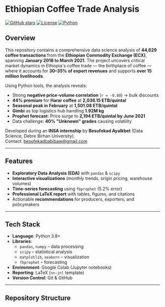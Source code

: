 # Ethiopian Coffee Trade Analysis

[![GitHub stars](https://img.shields.io/github/stars/bawcode/ethiopian-coffee-trade-analysis)](https://github.com/bawcode/ethiopian-coffee-trade-analysis/stargazers)
[![License](https://img.shields.io/github/license/bawcode/ethiopian-coffee-trade-analysis)](https://github.com/bawcode/ethiopian-coffee-trade-analysis/blob/main/LICENSE)
[![Python](https://img.shields.io/badge/Python-3.8%2B-blue)](https://www.python.org/)

## Overview
This repository contains a comprehensive data science analysis of **44,629 coffee transactions** from the **Ethiopian Commodity Exchange (ECX)**, spanning **January 2018 to March 2021**. The project uncovers critical market dynamics in Ethiopia's coffee trade — the birthplace of coffee — where it accounts for **30–35% of export revenues** and supports **over 15 million livelihoods**.

Using Python tools, the analysis reveals:
- Strong **negative price-volume correlation** (`r = -0.88`) → bulk discounts
- **44% premium** for **Harar coffee** at **2,036.15 ETB/quintal**
- **Seasonal peak in February** at **1,501.08 ETB/quintal**
- **Gimbi** as top logistics hub handling **1.92M kg**
- **Prophet forecast**: Price surge to **2,194 ETB/quintal by June 2021**
- Data challenge: **40% "Unknown" grades** causing volatility

Developed during an **INSA internship** by **Besufekad Ayalkbet** (Data Science, Debre Birhan University).  
Contact: [besufekadbabibaw@gmail.com](mailto:besufekadbabibaw@gmail.com)

---

## Features
- **Exploratory Data Analysis (EDA)** with `pandas` & `scipy`
- **Interactive visualizations** (monthly trends, origin pricing, warehouse volumes)
- **Time-series forecasting** using `fbprophet` (5.2% error)
- **Professional LaTeX report** with tables, figures, and citations
- Actionable **recommendations** for producers, exporters, and policymakers

---

## Tech Stack
- **Language**: Python 3.8+
- **Libraries**:
  - `pandas`, `numpy` – data processing
  - `scipy` – statistical analysis
  - `matplotlib`, `seaborn` – visualization
  - `fbprophet` – forecasting
- **Environment**: Google Colab (Jupyter notebooks)
- **Reporting**: LaTeX (`sn-jnl` template)
- **Version Control**: Git & GitHub

---

## Repository Structure
